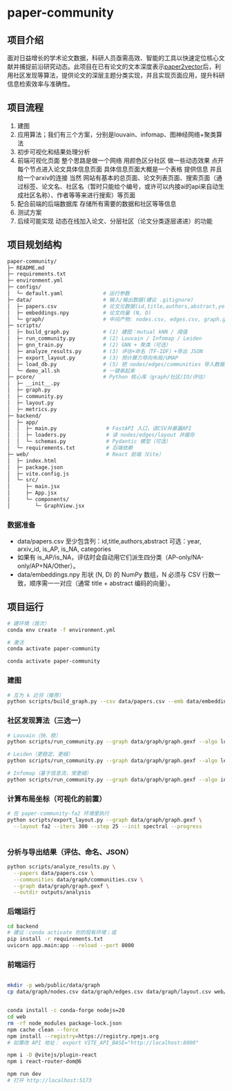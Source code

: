 # paper-community

## 项目介绍

面对日益增长的学术论文数据，科研人员亟需高效、智能的工具以快速定位核心文献并捕捉前沿研究动态。此项目在已有论文的文本深度表示[paper2vector](https://github.com/Gimmnm/paper2vector)后，利用社区发现等算法，提供论文的深层主题分类实现，并且实现页面应用，提升科研信息检索效率与准确性。

## 项目流程

1. 建图
2. 应用算法；我们有三个方案，分别是louvain、infomap、图神经网络+聚类算法
3. 初步可视化和结果处理分析
4. 前端可视化页面 整个思路是做一个网络 用颜色区分社区 做一些动态效果 点开每个节点进入论文具体信息页面 具体信息页面大概是一个表格 提供信息 并且给一个arxiv的连接 当然 网站有基本的总页面、论文列表页面、搜索页面（通过标签、论文名、社区名（暂时只能给个编号，或许可以内接ai的api来自动生成社区名称）、作者等等来进行搜索）等页面
5. 配合前端的后端数据库 存储所有需要的数据和社区等等信息
6. 测试方案
7. 后续可能实现 动态在线加入论文、分层社区（论文分类逐层递进）的功能

## 项目规划结构

```bash
paper-community/
├─ README.md
├─ requirements.txt
├─ environment.yml
├─ configs/
│  └─ default.yaml             # 运行参数
├─ data/                       # 输入/输出数据(建议 .gitignore)
│  ├─ papers.csv               # 论文元数据(id,title,authors,abstract,year,arxiv_id,categories,...)
│  ├─ embeddings.npy           # 论文向量 (N, D)
│  └─ graph/                   # 中间产物: nodes.csv, edges.csv, graph.gexf, graph.json
├─ scripts/
│  ├─ build_graph.py           # (1) 建图：mutual kNN / 阈值
│  ├─ run_community.py         # (2) Louvain / Infomap / Leiden
│  ├─ gnn_train.py             # (2) GNN + 聚类（可选）
│  ├─ analyze_results.py       # (3) 评估+命名（TF-IDF）+导出 JSON
│  ├─ export_layout.py         # (3) 预计算力导向布局/UMAP
│  ├─ load_db.py               # (5) 把 nodes/edges/communities 导入数据库
│  └─ demo_all.sh              # 一键串起来
├─ pcore/                      # Python 核心库（graph/社区/IO/评估）
│  ├─ __init__.py
│  ├─ graph.py
│  ├─ community.py
│  ├─ layout.py
│  ├─ metrics.py
├─ backend/
│  ├─ app/
│  │  ├─ main.py                # FastAPI 入口，读CSV并暴露API
│  │  ├─ loaders.py             # 读 nodes/edges/layout 并缓存
│  │  └─ schemas.py             # Pydantic 模型（可选）
│  └─ requirements.txt          # 后端依赖
├─ web/                         # React 前端（Vite）
│  ├─ index.html
│  ├─ package.json
│  ├─ vite.config.js
│  └─ src/
│     ├─ main.jsx
│     ├─ App.jsx
│     └─ components/
│        └─ GraphView.jsx 
```

### 数据准备

- data/papers.csv
至少包含列：id,title,authors,abstract
可选：year, arxiv_id, is_AP, is_NA, categories
- 如果有 is_AP/is_NA，评估时会自动用它们派生四分类（AP-only/NA-only/AP+NA/Other）。
- data/embeddings.npy
形状 (N, D) 的 NumPy 数组，N 必须与 CSV 行数一致，顺序需一一对应（通常 title + abstract 编码的向量）。

## 项目运行

```bash
# 建环境（首次）
conda env create -f environment.yml

# 激活
conda activate paper-community

conda activate paper-community
```

### 建图

```bash
# 互为 k 近邻（推荐）
python scripts/build_graph.py --csv data/papers.csv --emb data/embeddings.npy --mode mutual-knn --k 10 --tau 0.30 --outdir data/graph
```

### 社区发现算法（三选一）

```bash
# Louvain（快、稳）
python scripts/run_community.py --graph data/graph/graph.gexf --algo louvain --resolution 2.0

# Leiden（更稳定、更细）
python scripts/run_community.py --graph data/graph/graph.gexf --algo leiden  --resolution 2.0cd backend

# Infomap（基于信息流，常更细）
python scripts/run_community.py --graph data/graph/graph.gexf --algo infomap
```

### 计算布局坐标（可视化的前置）

```bash
# 在 paper-community-fa2 环境里执行
python scripts/export_layout.py --graph data/graph/graph.gexf \
  --layout fa2 --iters 300 --step 25 --init spectral --progress
  
```

### 分析与导出结果（评估、命名、JSON）

```bash
python scripts/analyze_results.py \
  --papers data/papers.csv \
  --communities data/graph/communities.csv \
  --graph data/graph/graph.gexf \
  --outdir outputs/analysis

```

### 后端运行

```bash
cd backend
# 建议：conda activate 你的现有环境；或
pip install -r requirements.txt
uvicorn app.main:app --reload --port 8000
```

### 前端运行

```bash

mkdir -p web/public/data/graph
cp data/graph/nodes.csv data/graph/edges.csv data/graph/layout.csv web/public/data/graph/


conda install -c conda-forge nodejs=20
cd web
rm -rf node_modules package-lock.json
npm cache clean --force
npm install --registry=https://registry.npmjs.org
# 如需改 API 地址： export VITE_API_BASE="http://localhost:8000"

npm i -D @vitejs/plugin-react
npm i react-router-dom@6

npm run dev
# 打开 http://localhost:5173
```
